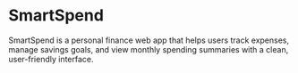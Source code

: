 # SmartSpend
SmartSpend is a personal finance web app that helps users track expenses, manage savings goals, and view monthly spending summaries with a clean, user-friendly interface.
